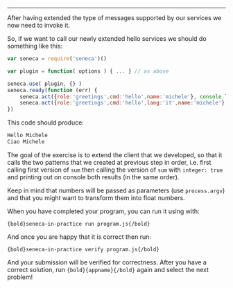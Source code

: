 ---

After having extended the type of messages supported by our services we now
need to invoke it.

So, if we want to call our newly extended hello services we should do
something like this:

```javascript
var seneca = require('seneca')()

var plugin = function( options ) { ... } // as above

seneca.use( plugin, {} )
seneca.ready(function (err) {
    seneca.act({role:'greetings',cmd:'hello',name:'michele'}, console.log )
    seneca.act({role:'greetings',cmd:'hello',lang:'it',name:'michele'}, console.log )
})

```

This code should produce:

```javascript
Hello Michele
Ciao Michele

```

The goal of the exercise is to extend the client that we developed, so that it
calls the two patterns that we created at previous step in order, i.e.
first calling first version of `sum` then calling the version of `sum` with `integer: true`
 and printing out on console both results (in the same order).

Keep in mind that numbers will be passed as parameters (use `process.argv`)
and that you might want to transform them into float numbers.

When you have completed your program, you can run it using with:

    {bold}seneca-in-practice run program.js{/bold}

And once you are happy that it is correct then run:

    {bold}seneca-in-practice verify program.js{/bold}

And your submission will be verified for correctness.
After you have a correct solution, run `{bold}{appname}{/bold}` again and
select the next problem!
